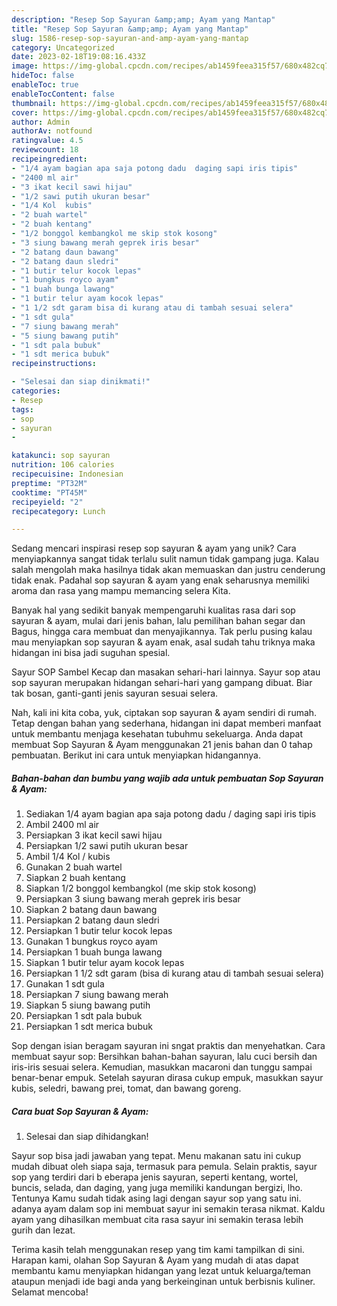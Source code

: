 ```yaml
---
description: "Resep Sop Sayuran &amp;amp; Ayam yang Mantap"
title: "Resep Sop Sayuran &amp;amp; Ayam yang Mantap"
slug: 1586-resep-sop-sayuran-and-amp-ayam-yang-mantap
category: Uncategorized
date: 2023-02-18T19:08:16.433Z
image: https://img-global.cpcdn.com/recipes/ab1459feea315f57/680x482cq70/sop-sayuran-ayam-foto-resep-utama.jpg
hideToc: false
enableToc: true
enableTocContent: false
thumbnail: https://img-global.cpcdn.com/recipes/ab1459feea315f57/680x482cq70/sop-sayuran-ayam-foto-resep-utama.jpg
cover: https://img-global.cpcdn.com/recipes/ab1459feea315f57/680x482cq70/sop-sayuran-ayam-foto-resep-utama.jpg
author: Admin
authorAv: notfound
ratingvalue: 4.5
reviewcount: 18
recipeingredient:
- "1/4 ayam bagian apa saja potong dadu  daging sapi iris tipis"
- "2400 ml air"
- "3 ikat kecil sawi hijau"
- "1/2 sawi putih ukuran besar"
- "1/4 Kol  kubis"
- "2 buah wartel"
- "2 buah kentang"
- "1/2 bonggol kembangkol me skip stok kosong"
- "3 siung bawang merah geprek iris besar"
- "2 batang daun bawang"
- "2 batang daun sledri"
- "1 butir telur kocok lepas"
- "1 bungkus royco ayam"
- "1 buah bunga lawang"
- "1 butir telur ayam kocok lepas"
- "1 1/2 sdt garam bisa di kurang atau di tambah sesuai selera"
- "1 sdt gula"
- "7 siung bawang merah"
- "5 siung bawang putih"
- "1 sdt pala bubuk"
- "1 sdt merica bubuk"
recipeinstructions:

- "Selesai dan siap dinikmati!"
categories:
- Resep
tags:
- sop
- sayuran
- 

katakunci: sop sayuran  
nutrition: 106 calories
recipecuisine: Indonesian
preptime: "PT32M"
cooktime: "PT45M"
recipeyield: "2"
recipecategory: Lunch

---
```





Sedang mencari inspirasi resep sop sayuran &amp; ayam yang unik? Cara menyiapkannya sangat tidak terlalu sulit namun tidak gampang juga. Kalau salah mengolah maka hasilnya tidak akan memuaskan dan justru cenderung tidak enak. Padahal sop sayuran &amp; ayam yang enak seharusnya memiliki aroma dan rasa yang mampu memancing selera Kita.





Banyak hal yang sedikit banyak mempengaruhi kualitas rasa dari sop sayuran &amp; ayam, mulai dari jenis bahan, lalu pemilihan bahan segar dan Bagus, hingga cara membuat dan menyajikannya. Tak perlu pusing kalau mau menyiapkan sop sayuran &amp; ayam enak,      asal sudah tahu triknya maka hidangan ini bisa jadi suguhan spesial.














Sayur SOP Sambel Kecap dan masakan sehari-hari lainnya. Sayur sop atau sop sayuran merupakan hidangan sehari-hari yang gampang dibuat. Biar tak bosan, ganti-ganti jenis sayuran sesuai selera.






Nah, kali ini kita coba, yuk, ciptakan sop sayuran &amp; ayam sendiri di rumah. Tetap dengan bahan yang sederhana, hidangan ini dapat memberi manfaat untuk membantu menjaga kesehatan tubuhmu sekeluarga. Anda dapat membuat Sop Sayuran &amp; Ayam menggunakan 21 jenis bahan dan 0 tahap pembuatan. Berikut ini cara untuk menyiapkan hidangannya.

<!--inarticleads1-->

##### Bahan-bahan dan bumbu yang wajib ada untuk pembuatan Sop Sayuran &amp; Ayam:

1. Sediakan 1/4 ayam bagian apa saja potong dadu / daging sapi iris tipis
1. Ambil 2400 ml air
1. Persiapkan 3 ikat kecil sawi hijau
1. Persiapkan 1/2 sawi putih ukuran besar
1. Ambil 1/4 Kol / kubis
1. Gunakan 2 buah wartel
1. Siapkan 2 buah kentang
1. Siapkan 1/2 bonggol kembangkol (me skip stok kosong)
1. Persiapkan 3 siung bawang merah geprek iris besar
1. Siapkan 2 batang daun bawang
1. Persiapkan 2 batang daun sledri
1. Persiapkan 1 butir telur kocok lepas
1. Gunakan 1 bungkus royco ayam
1. Persiapkan 1 buah bunga lawang
1. Siapkan 1 butir telur ayam kocok lepas
1. Persiapkan 1 1/2 sdt garam (bisa di kurang atau di tambah sesuai selera)
1. Gunakan 1 sdt gula
1. Persiapkan 7 siung bawang merah
1. Siapkan 5 siung bawang putih
1. Persiapkan 1 sdt pala bubuk
1. Persiapkan 1 sdt merica bubuk


Sop dengan isian beragam sayuran ini sngat praktis dan menyehatkan. Cara membuat sayur sop: Bersihkan bahan-bahan sayuran, lalu cuci bersih dan iris-iris sesuai selera. Kemudian, masukkan macaroni dan tunggu sampai benar-benar empuk. Setelah sayuran dirasa cukup empuk, masukkan sayur kubis, seledri, bawang prei, tomat, dan bawang goreng. 

<!--inarticleads2-->

##### Cara buat Sop Sayuran &amp; Ayam:


1. Selesai dan siap dihidangkan!

Sayur sop bisa jadi jawaban yang tepat. Menu makanan satu ini cukup mudah dibuat oleh siapa saja, termasuk para pemula. Selain praktis, sayur sop yang terdiri dari b eberapa jenis sayuran, seperti kentang, wortel, buncis, selada, dan daging, yang juga memiliki kandungan bergizi, lho. Tentunya Kamu sudah tidak asing lagi dengan sayur sop yang satu ini. adanya ayam dalam sop ini membuat sayur ini semakin terasa nikmat. Kaldu ayam yang dihasilkan membuat cita rasa sayur ini semakin terasa lebih gurih dan lezat. 

Terima kasih telah menggunakan resep yang tim kami tampilkan di sini. Harapan kami, olahan Sop Sayuran &amp; Ayam yang mudah di atas dapat membantu kamu menyiapkan hidangan yang lezat untuk keluarga/teman ataupun menjadi ide bagi anda yang berkeinginan untuk berbisnis kuliner. Selamat mencoba!
